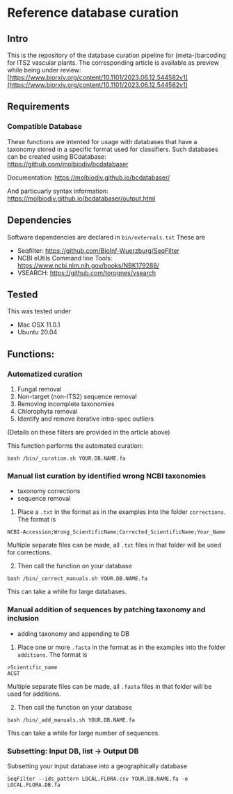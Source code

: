# Reference database curation

## Intro
This is the repository of the database curation pipeline for (meta-)barcoding for ITS2 vascular plants. The corresponding article is available as preview while being under review: [https://www.biorxiv.org/content/10.1101/2023.06.12.544582v1](https://www.biorxiv.org/content/10.1101/2023.06.12.544582v1)

## Requirements
### Compatible Database
These functions are intented for usage with databases that have a taxonomy stored in a specific format used for classifiers.
Such databases can be created using BCdatabase: https://github.com/molbiodiv/bcdatabaser

Documentation: https://molbiodiv.github.io/bcdatabaser/

And particuarly syntax information: https://molbiodiv.github.io/bcdatabaser/output.html

## Dependencies

Software dependencies are declared in ```bin/externals.txt```
These are
* Seqfilter: https://github.com/BioInf-Wuerzburg/SeqFilter
* NCBI eUtils Command line Tools: https://www.ncbi.nlm.nih.gov/books/NBK179288/
* VSEARCH: https://github.com/torognes/vsearch

## Tested
This was tested under
* Mac OSX 11.0.1
* Ubuntu 20.04

## Functions:

### Automatized curation
1) Fungal removal
2) Non-target (non-ITS2) sequence removal
3) Removing incomplete taxonomies
4) Chlorophyta removal
5) Identify and remove iterative intra-spec outliers

(Details on these filters are provided in the article above)

This function performs the automated curation:
```
bash /bin/_curation.sh YOUR.DB.NAME.fa
```


### Manual list curation by identified wrong NCBI taxonomies
* taxonomy corrections
* sequence removal

1. Place a ```.txt``` in the format as in the examples into the folder ```corrections```.
The format is
```
NCBI-Accession;Wrong_ScientificName;Corrected_ScientificName;Your_Name
```
 Multiple separate files can be made, all ```.txt``` files in that folder will be used for corrections.

2. Then call the function on your database
```
bash /bin/_correct_manuals.sh YOUR.DB.NAME.fa
```
This can take a while for large databases.


### Manual addition of sequences by patching taxonomy and inclusion
* adding taxonomy and appending to DB

1. Place one or more ```.fasta``` in the format as in the examples into the folder ```additions```.
The format is
```
>Scientific_name
ACGT
```
 Multiple separate files can be made, all ```.fasta``` files in that folder will be used for additions.

2. Then call the function on your database
```
bash /bin/_add_manuals.sh YOUR.DB.NAME.fa
```
This can take a while for large number of sequences.


### Subsetting: Input DB, list -> Output DB
Subsetting your input database into a geographically database
 ```
SeqFilter --ids_pattern LOCAL.FLORA.csv YOUR.DB.NAME.fa -o LOCAL.FLORA.DB.fa
```
